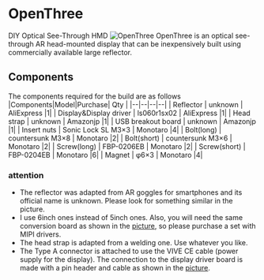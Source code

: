 # OpenThree
DIY Optical See-Through HMD
![OpenThree](https://github.com/ugokutennp/OpenThree/blob/main/images/Openthree.jpg)
OpenThree is an optical see-through AR head-mounted display that can be inexpensively built using commercially available large reflector.

## Components
The components required for the build are as follows
|Components|Model|Purchase| Qty |
|--|--|--|--|
| Reflector | unknown | AliExpress |1|
| Display&Display driver | ls060r1sx02 | AliExpress |1|
| Head strap | unknown | Amazonjp |1|
| USB breakout board | unknown | Amazonjp |1|
| Insert nuts | Sonic Lock SL M3×3 | Monotaro |4|
| Bolt(long) | countersunk M3×8 | Monotaro |2|
| Bolt(short) | countersunk M3×6 | Monotaro |2|
| Screw(long) | FBP-0206EB | Monotaro |2|
| Screw(short) | FBP-0204EB | Monotaro |6|
| Magnet | φ6×3 | Monotaro |4|

### attention

 - The reflector was adapted from AR goggles for smartphones and its official name is unknown. Please look for something similar in the picture.
 - I use 6inch ones instead of 5inch ones. Also, you will need the same conversion board as shown in the [picture](https://github.com/ugokutennp/OpenThree/blob/main/images/Display.jpg), so please purchase a set with MIPI drivers.
 - The head strap is adapted from a welding one. Use whatever you like.
 - The Type A connector is attached to use the VIVE CE cable (power supply for the display). The connection to the display driver board is made with a pin header and cable as shown in the [picture](https://github.com/ugokutennp/OpenThree/blob/main/images/Power.jpg).

